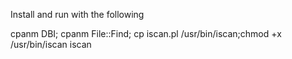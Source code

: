 Install and run with the following

 cpanm DBI;
 cpanm File::Find;
 cp iscan.pl /usr/bin/iscan;chmod +x /usr/bin/iscan
 iscan
